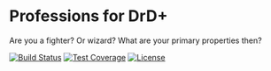 # Professions for DrD+

Are you a fighter? Or wizard? What are your primary properties then?

[![Build Status](https://travis-ci.org/jaroslavtyc/drd-plus-professions.svg?branch=master)](https://travis-ci.org/jaroslavtyc/drd-plus-professions)
[![Test Coverage](https://codeclimate.com/github/jaroslavtyc/drd-plus-professions/badges/coverage.svg)](https://codeclimate.com/github/jaroslavtyc/drd-plus-professions/coverage)
[![License](https://poser.pugx.org/drd-plus/professions/license)](https://packagist.org/packages/drd-plus/professions)
